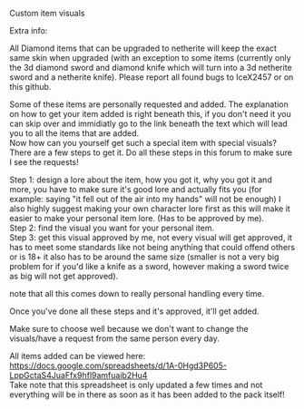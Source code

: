Custom item visuals

Extra info:

All Diamond items that can be upgraded to netherite will keep the exact same skin when upgraded (with an exception to some items (currently only the 3d diamond sword and diamond knife which will turn into a 3d netherite sword and a netherite knife).
Please report all found bugs to IceX2457 or on this github.

Some of these items are personally requested and added. The explanation on how to get your item added is right beneath this, if you don't need it you can skip over and immidiatly go to the link beneath the text which will lead you to all the items that are added.\
Now how can you yourself get such a special item with special visuals? There are a few steps to get it. Do all these steps in this forum to make sure I see the requests!

Step 1: design a lore about the item, how you got it, why you got it and more, you have to make sure it's good lore and actually fits you (for example: saying "it fell out of the air into my hands" will not be enough) I also highly suggest making your own character lore first as this will make it easier to make your personal item lore. (Has to be approved by me).\
Step 2: find the visual you want for your personal item.\
Step 3: get this visual approved by me, not every visual will get approved, it has to meet some standards like not being anything that could offend others or is 18+ it also has to be around the same size (smaller is not a very big problem for if you'd like a knife as a sword, however making a sword twice as big will not get approved).

note that all this comes down to really personal handling every time.

Once you've done all these steps and it's approved, it'll get added.

Make sure to choose well because we don't want to change the visuals/have a request from the same person every day.

All items added can be viewed here: https://docs.google.com/spreadsheets/d/1A-0Hgd3P605-LppGctaS4JuaFfx9hfl9amfuaib2Hu4   \
Take note that this spreadsheet is only updated a few times and not everything will be in there as soon as it has been added to the pack itself!
